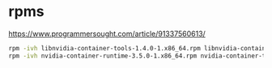 # rpms

https://www.programmersought.com/article/91337560613/


```bash
rpm -ivh libnvidia-container-tools-1.4.0-1.x86_64.rpm libnvidia-container1-1.4.0-1.x86_64.rpm
rpm -ivh nvidia-container-runtime-3.5.0-1.x86_64.rpm nvidia-container-toolkit-1.5.1-2.x86_64.rpm nvidia-docker2-2.6.0-1.noarch.rpm

```
